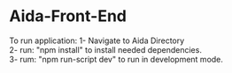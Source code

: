 # Aida-Front-End
To run application: 
1- Navigate to Aida Directory <br>
2- run: "npm install" to install needed dependencies. <br>
3- rum: "npm run-script dev" to run in development mode. <br>
